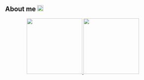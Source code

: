 ## <div > About me <a href="linkedin.com/in/bárbara-cruz-228552199" target="_blank"><img width="20" height="20" src="https://cdn-icons-png.flaticon.com/512/145/145807.png" target="_blank"></a> </div>
  
<div align="center">
  <a href="https://github.com/blcrz">
  <img height="180em" src="https://github-readme-stats.vercel.app/api?username=lenonricardo&show_icons=true&theme=tokyonight&include_all_commits=true&count_private=true"/>
  <img height="180em" src="https://github-readme-stats.vercel.app/api/top-langs/?username=lenonricardo&layout=compact&langs_count=7&theme=tokyonight"/>
</div>
